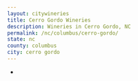 ```yaml
---
layout: citywineries
title: Cerro Gordo Wineries
description: Wineries in Cerro Gordo, NC
permalink: /nc/columbus/cerro-gordo/
state: nc
county: columbus
city: cerro gordo
---
```

-
